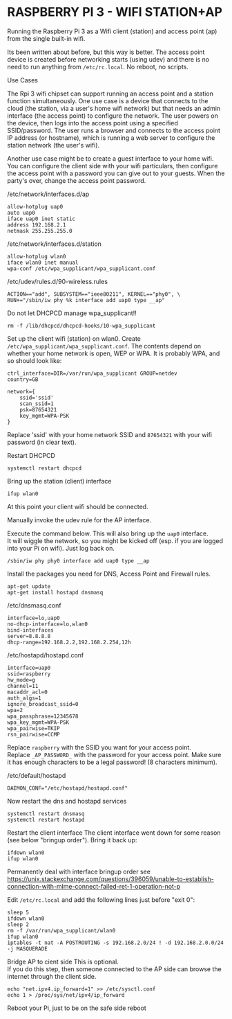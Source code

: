 # RASPBERRY PI 3 - WIFI STATION+AP

Running the Raspberry Pi 3 as a Wifi client (station) and access point (ap) from the single built-in wifi.

Its been written about before, but this way is better.  The access point device is created before networking
starts (using udev) and there is no need to run anything from `/etc/rc.local`.  No reboot, no scripts.

Use Cases

The Rpi 3 wifi chipset can support running an access point and a station function simultaneously.  One
use case is a device that connects to the cloud (the station, via a user's home wifi network) but
that needs an admin interface (the access point) to configure the network.  The user powers on the
device, then logs into the access point using a specified SSID/password.  The user runs a browser
and connects to the access point IP address (or hostname), which is running a web server to configure
the station network (the user's wifi).

Another use case might be to create a guest interface to your home wifi.  You can configure the client
side with your wifi particulars, then configure the access point with a password you can give out to your
guests.  When the party's over, change the access point password.

/etc/network/interfaces.d/ap

	allow-hotplug uap0
	auto uap0
	iface uap0 inet static
	address 192.168.2.1
	netmask 255.255.255.0

/etc/network/interfaces.d/station

	allow-hotplug wlan0
	iface wlan0 inet manual
	wpa-conf /etc/wpa_supplicant/wpa_supplicant.conf

/etc/udev/rules.d/90-wireless.rules 

	ACTION=="add", SUBSYSTEM=="ieee80211", KERNEL=="phy0", \
	RUN+="/sbin/iw phy %k interface add uap0 type __ap"

Do not let DHCPCD manage wpa_supplicant!!

	rm -f /lib/dhcpcd/dhcpcd-hooks/10-wpa_supplicant

Set up the client wifi (station) on wlan0.
Create `/etc/wpa_supplicant/wpa_supplicant.conf`.  The contents depend on whether your home network is open, WEP or WPA.  It is
probably WPA, and so should look like:

    ctrl_interface=DIR=/var/run/wpa_supplicant GROUP=netdev
    country=GB
    
    network={
	    ssid='ssid'
	    scan_ssid=1
	    psk=87654321
	    key_mgmt=WPA-PSK
    }

Replace 'ssid' with your home network SSID and `87654321` with your wifi password (in clear text).

Restart DHCPCD

	systemctl restart dhcpcd
	
Bring up the station (client) interface

	ifup wlan0
	
At this point your client wifi should be connected.

Manually invoke the udev rule for the AP interface.

Execute the command below.  This will also bring up the `uap0` interface.  
It will wiggle the network, so you might be kicked off (esp. if you
are logged into your Pi on wifi).  Just log back on.

	/sbin/iw phy phy0 interface add uap0 type __ap
	
Install the packages you need for DNS, Access Point and Firewall rules.

	apt-get update
	apt-get install hostapd dnsmasq

/etc/dnsmasq.conf

	interface=lo,uap0
	no-dhcp-interface=lo,wlan0
	bind-interfaces
	server=8.8.8.8
	dhcp-range=192.168.2.2,192.168.2.254,12h

/etc/hostapd/hostapd.conf

	interface=uap0
	ssid=raspberry
	hw_mode=g
	channel=11
	macaddr_acl=0
	auth_algs=1
	ignore_broadcast_ssid=0
	wpa=2
	wpa_passphrase=12345678
	wpa_key_mgmt=WPA-PSK
	wpa_pairwise=TKIP
	rsn_pairwise=CCMP

Replace `raspberry` with the SSID you want for your access point.  
Replace `_AP_PASSWORD_` with the password for your access point.  Make sure it has
enough characters to be a legal password!  (8 characters minimum).

/etc/default/hostapd

	DAEMON_CONF="/etc/hostapd/hostapd.conf"

Now restart the dns and hostapd services

	systemctl restart dnsmasq
	systemctl restart hostapd

Restart the client interface
The client interface went down for some reason (see below "bringup order").  Bring it back up:

	ifdown wlan0
	ifup wlan0

Permanently deal with interface bringup order
see https://unix.stackexchange.com/questions/396059/unable-to-establish-connection-with-mlme-connect-failed-ret-1-operation-not-p
	
Edit `/etc/rc.local` and add the following lines just before "exit 0":

	sleep 5
	ifdown wlan0
	sleep 2
	rm -f /var/run/wpa_supplicant/wlan0
	ifup wlan0
	iptables -t nat -A POSTROUTING -s 192.168.2.0/24 ! -d 192.168.2.0.0/24 -j MASQUERADE

Bridge AP to cient side
This is optional.  
If you do this step, then someone connected to the AP side can browse the internet through the client side.

	echo "net.ipv4.ip_forward=1" >> /etc/sysctl.conf
	echo 1 > /proc/sys/net/ipv4/ip_forward
	
Reboot your Pi, just to be on the safe side
	reboot


